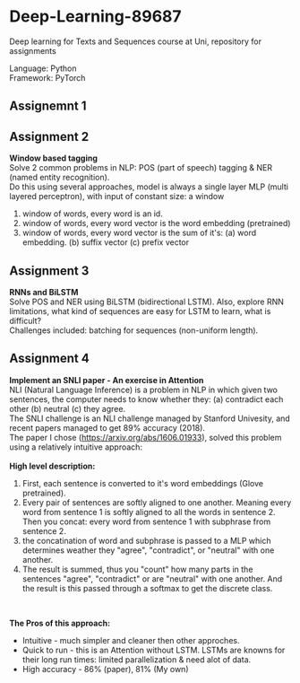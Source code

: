# Deep-Learning-89687
Deep learning for Texts and Sequences course at Uni, repository for assignments

Language: Python <br/>
Framework: PyTorch <br/>

Assignemnt 1
------------

Assignment 2
------------
**Window based tagging**<br/>
Solve 2 common problems in NLP: POS (part of speech) tagging & NER (named entity recognition).<br/>
Do this using several approaches, model is always a single layer MLP (multi layered perceptron), with input of constant size: a window<br/>
1. window of words, every word is an id.<br/>
2. window of words, every word vector is the word embedding (pretrained)<br/>
3. window of words, every word vector is the sum of it's: (a) word embedding. (b) suffix vector (c) prefix vector

Assignment 3
------------
**RNNs and BiLSTM**<br/>
Solve POS and NER using BiLSTM (bidirectional LSTM). Also, explore RNN limitations, what kind of sequences are easy for LSTM to learn, what is difficult?<br/>
Challenges included: batching for sequences (non-uniform length).

Assignment 4
------------
**Implement an SNLI  paper - An exercise in Attention**<br/>
NLI (Natural Language Inference) is a problem in NLP in which given two sentences, the computer needs to know whether they: (a) contradict each other (b) neutral (c) they agree.<br/>
The SNLI challenge is an NLI challenge managed by Stanford Univesity, and recent papers managed to get 89% accuracy (2018).<br/>
The paper I chose (https://arxiv.org/abs/1606.01933), solved this problem using a relatively intuitive approach: <br/><br/>
**High level description:**
1. First, each sentence is converted to it's word embeddings (Glove pretrained).
2. Every pair of sentences are softly aligned to one another. Meaning every word from sentence 1 is softly aligned to all the words in sentence 2. Then you concat: every word from sentence 1 with subphrase from sentence 2.
3. the concatination of word and subphrase is passed to a MLP which determines weather they "agree", "contradict", or "neutral" with one another.
4. The result is summed, thus you "count" how many parts in the sentences "agree", "contradict" or are "neutral" with one another. And the result is this passed through a softmax to get the discrete class.

<br/>

**The Pros of this approach:**
- Intuitive - much simpler and cleaner then other approches.
- Quick to run - this is an Attention without LSTM. LSTMs are knowns for their long run times: limited parallelization & need alot of data.
- High accuracy - 86% (paper), 81% (My own)

